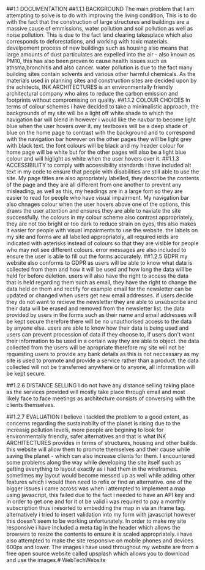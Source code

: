 ##1.1 DOCUMENTATION
##1.1.1 BACKGROUND 
The main problem that I am attempting to solve is to do with improving the living condition, This is to do with the fact that the construction of large structures and buildings are a massive cause of emmissions, water pollution and soil pollution as well as noise pollution. This is due to the fact land clearing takesplace which also corresponds to deforestations, and working with toxic materials. develpoment process of new buildings such as housing also means that large amounts of dust particulates are expelled into the air  - also known as PM10, this has also been proven to cause health issues such as athsma,bronchitis and also cancer. water pollution is due to the fact many building sites contain solvents and various other harmful chemicals. As the materials used in planning sites and construction sites are decided upon by the achitects, INK ARCHITECTURES is an environmentally friendly architectural company who aims to reduce the carbon emission and footprints without compromising on quality.
##1.1.2 COLOUR CHOICES
In terms of colour schemes i have decided to take a minimalistic approach, the backgrounds of my site will be a light off white shade to which the navigation bar will blend in however i would like the navbar to become light blue when the user hovers over it. my textboxes will be a deep shade of blue on the home page to contrast with the background and to correspond with the navigation bar however on the other pages they will be light grey with black text. the font colours will be black and my header colour for home page will be white but for the other pages will also be a light blue colour and will higlight as white when the user hovers over it.
##1.1.3 ACCESSIBILITY
to comply with accessibility standards i have included alt text in my code to ensure that people with disabilities are still able to use the site. My page titles are also apropriately labelled, they describe the contents of the page and they are all different from one another to prevent any misleading, as well as this, my headings are in a large font so they are easier to read for people who have visual impairment. 
My navigation bar also chnages colour when the user hovers above one of the options, this draws the user attention and ensures they are able to naviate the site successfully.
the colours in my colour scheme also contrast appropriately, they are not too bright or too dark to reduce strain on eyes, this also makes it easier for people with visual impairments to use the website.
the labels on my site and forms are all labelled appropriately, all required ields are indicated with asterisks instead of colours so that they are visible for people who may not see different colours. error messages are also included to ensure the user is able to fill out the forms accurately.
##1.2.5 GDPR
my website also conforms to GDPR as users will be able to know what data is collected from them and how it will be used and how long the data will be held for before deletion. users will also have the right to access the data that is held regarding them such as email, they have the right to change the data held on them and rectify for example email for the newsletter can be updated or changed when users get new email addresses. if users decide they do not want to recieve the newsletter they are able to unsubscribe and their data will be erased and removed from the newsletter list. the data provided by users in the forms such as their name and email addresses will be kept secure therefore there will be no unauthorised access to the data by anyone else. users are able to know how their data is being used and users can prevent procession of data if they choose to, if users don't want their information to be  used in a certain way they are able to object. the data collected from the users will be apropriate therefore my site will not be requesting users to provide any bank details as this is not neccessary as my site is used to promote and provide a service rather than a product. the data collected will not be transferred anywhere or to anyone, all information will be kept secure.

##1.2.6 DISTANCE SELLING
I do not have any distance selling taking place as the services provided will mostly take place through email and most likely face to face meetings as architecture consists of conversing with the clients themselves.

##1.2.7 EVALUATION
I believe i tackled the problem to a good extent, as concerns regarding the sustainabilty of the planet is rising due to the increasig pollution levels, more people are begining to look for environmentally friendly, safer alternatives and that is what INK ARCHITECTURES provides in terms of structures, housing and other builds. this website will allow them to promote themselves and their cause while saving the planet - which can also increase clients for them. 
I encountered some problems along the way while developing the site itself such as getting everything to layout exactly as i had them in the wireframes. sometimes my layout would become messed up as well while adding other features which i would then need to refix or find an alternative. one of the bigger issues i came across was when i attempted to implement a map using javascript, this failed due to the fact i needed to have an API key and in order to get one and for it ot be valid i was required to pay a monthly subscription thus i resorted to embedding the map in via an iframe tag. alternatively i tried to insert validation into my form with javascript however this doesn't seem to be working unfortunately.
In order to make my site responsive i have included a meta tag in the header which allows the browsers to resize the contents to ensure it is scaled appropriately. i have also attempted to make the site responsive on mobile phones and devices 600px and lower. The images i have used throughout my website are from a free open source website called upsplash which allows you to download and use the images.# WebTechWebsite
